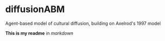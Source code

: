 diffusionABM
============

Agent-based model of cultural diffusion, building on Axelrod's 1997 model

__This is my readme__ in _markdown_
